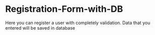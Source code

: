 # Registration-Form-with-DB
Here you can register a user with completely validation.
Data that you entered will be saved in database
